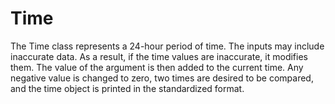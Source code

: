 # Time
The Time class represents a 24-hour period of time. The inputs may include inaccurate data. As a result, if the time values are inaccurate, it modifies them. The value of the argument is then added to the current time. Any negative value is changed to zero, two times are desired to be compared, and the time object is printed in the standardized format.
